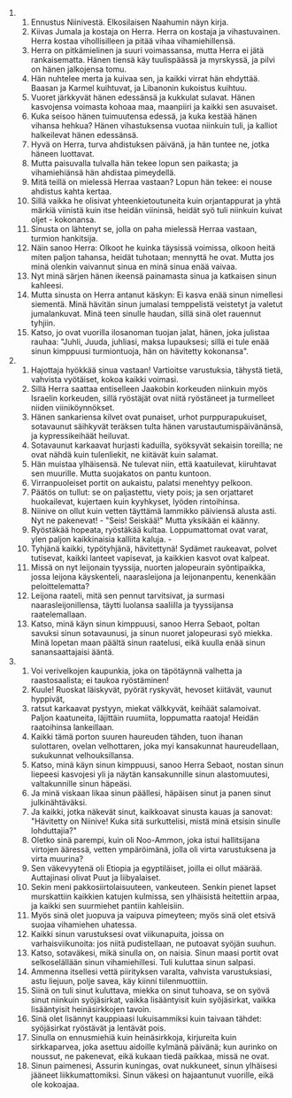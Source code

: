 <ol>
  <li>
    <ol>
      <li>Ennustus Niinivestä. Elkosilaisen Naahumin näyn kirja.</li>
      <li>Kiivas Jumala ja kostaja on Herra. Herra on kostaja ja vihastuvainen.  Herra kostaa vihollisilleen ja pitää vihaa vihamiehillensä.</li>
      <li>Herra on pitkämielinen ja suuri voimassansa, mutta Herra ei jätä  rankaisematta. Hänen tiensä käy tuulispäässä ja myrskyssä, ja pilvi on  hänen jalkojensa tomu.</li>
      <li>Hän nuhtelee merta ja kuivaa sen, ja kaikki virrat hän ehdyttää.  Baasan ja Karmel kuihtuvat, ja Libanonin kukoistus kuihtuu.</li>
      <li>Vuoret järkkyvät hänen edessänsä ja kukkulat sulavat. Hänen  kasvojensa voimasta kohoaa maa, maanpiiri ja kaikki sen asuvaiset.</li>
      <li>Kuka seisoo hänen tuimuutensa edessä, ja kuka kestää hänen vihansa  hehkua? Hänen vihastuksensa vuotaa niinkuin tuli, ja kalliot halkeilevat  hänen edessänsä.</li>
      <li>Hyvä on Herra, turva ahdistuksen päivänä, ja hän tuntee ne, jotka  häneen luottavat.</li>
      <li>Mutta paisuvalla tulvalla hän tekee lopun sen paikasta; ja  vihamiehiänsä hän ahdistaa pimeydellä.</li>
      <li>Mitä teillä on mielessä Herraa vastaan? Lopun hän tekee: ei nouse  ahdistus kahta kertaa.</li>
      <li>Sillä vaikka he olisivat yhteenkietoutuneita kuin orjantappurat ja  yhtä märkiä viinistä kuin itse heidän viininsä, heidät syö tuli niinkuin  kuivat oljet - kokonansa.</li>
      <li>Sinusta on lähtenyt se, jolla on paha mielessä Herraa vastaan,  turmion hankitsija.</li>
      <li>Näin sanoo Herra: Olkoot he kuinka täysissä voimissa, olkoon heitä  miten paljon tahansa, heidät tuhotaan; mennyttä he ovat.  Mutta jos minä  olenkin vaivannut sinua en minä sinua enää vaivaa.</li>
      <li>Nyt minä särjen hänen ikeensä painamasta sinua ja katkaisen sinun  kahleesi.</li>
      <li>Mutta sinusta on Herra antanut käskyn: Ei kasva enää sinun nimellesi  siementä. Minä hävitän sinun jumalasi temppelistä veistetyt ja valetut  jumalankuvat. Minä teen sinulle haudan, sillä sinä olet rauennut  tyhjiin.</li>
      <li>Katso, jo ovat vuorilla ilosanoman tuojan jalat, hänen, joka  julistaa rauhaa: "Juhli, Juuda, juhliasi, maksa lupauksesi; sillä ei  tule enää sinun kimppuusi turmiontuoja, hän on hävitetty kokonansa".</li>
    </ol>
  </li>
  <li>
    <ol>
      <li>Hajottaja hyökkää sinua vastaan! Vartioitse varustuksia, tähystä  tietä, vahvista vyötäiset, kokoa kaikki voimasi.</li>
      <li>Sillä Herra saattaa entiselleen Jaakobin korkeuden niinkuin myös  Israelin korkeuden, sillä ryöstäjät ovat niitä ryöstäneet ja turmelleet  niiden viiniköynnökset.</li>
      <li>Hänen sankariensa kilvet ovat punaiset, urhot purppurapukuiset,  sotavaunut säihkyvät teräksen tulta hänen varustautumispäivänänsä, ja  kypressikeihäät heiluvat.</li>
      <li>Sotavaunut karkaavat hurjasti kaduilla, syöksyvät sekaisin toreilla;  ne ovat nähdä kuin tulenliekit, ne kiitävät kuin salamat.</li>
      <li>Hän muistaa ylhäisensä. Ne tulevat niin, että kaatuilevat,  kiiruhtavat sen muurille. Mutta suojakatos on pantu kuntoon.</li>
      <li>Virranpuoleiset portit on aukaistu, palatsi menehtyy pelkoon.</li>
      <li>Päätös on tullut: se on paljastettu, viety pois; ja sen orjattaret  huokailevat, kujertaen kuin kyyhkyset, lyöden rintoihinsa.</li>
      <li>Niinive on ollut kuin vetten täyttämä lammikko päiviensä alusta asti.  Nyt ne pakenevat! - "Seis! Seiskää!" Mutta yksikään ei käänny.</li>
      <li>Ryöstäkää hopeata, ryöstäkää kultaa. Loppumattomat ovat varat, ylen  paljon kaikkinaisia kalliita kaluja. -</li>
      <li>Tyhjänä kaikki, typötyhjänä, hävitettynä! Sydämet raukeavat, polvet  tutisevat, kaikki lanteet vapisevat, ja kaikkien kasvot ovat kalpeat.</li>
      <li>Missä on nyt leijonain tyyssija, nuorten jalopeurain syöntipaikka,  jossa leijona käyskenteli, naarasleijona ja leijonanpentu, kenenkään  peloittelematta?</li>
      <li>Leijona raateli, mitä sen pennut tarvitsivat, ja surmasi  naarasleijonillensa, täytti luolansa saaliilla ja tyyssijansa  raatelemallaan.</li>
      <li>Katso, minä käyn sinun kimppuusi, sanoo Herra Sebaot, poltan savuksi  sinun sotavaunusi, ja sinun nuoret jalopeurasi syö miekka. Minä lopetan  maan päältä sinun raatelusi, eikä kuulla enää sinun sanansaattajaisi  ääntä.</li>
    </ol>
  </li>
  <li>
    <ol>
      <li>Voi verivelkojen kaupunkia, joka on täpötäynnä valhetta ja  raastosaalista; ei taukoa ryöstäminen!</li>
      <li>Kuule! Ruoskat läiskyvät, pyörät ryskyvät, hevoset kiitävät, vaunut  hyppivät,</li>
      <li>ratsut karkaavat pystyyn, miekat välkkyvät, keihäät salamoivat.  Paljon kaatuneita, läjittäin ruumiita, loppumatta raatoja! Heidän  raatoihinsa lankeillaan.</li>
      <li>Kaikki tämä porton suuren haureuden tähden, tuon ihanan sulottaren,  ovelan velhottaren, joka myi kansakunnat haureudellaan, sukukunnat  velhouksillansa.</li>
      <li>Katso, minä käyn sinun kimppuusi, sanoo Herra Sebaot, nostan sinun  liepeesi kasvojesi yli ja näytän kansakunnille sinun alastomuutesi,  valtakunnille sinun häpeäsi.</li>
      <li>Ja minä viskaan likaa sinun päällesi, häpäisen sinut ja panen sinut  julkinähtäväksi.</li>
      <li>Ja kaikki, jotka näkevät sinut, kaikkoavat sinusta kauas ja sanovat:  "Hävitetty on Niinive! Kuka sitä surkuttelisi, mistä minä etsisin  sinulle lohduttajia?"</li>
      <li>Oletko sinä parempi, kuin oli Noo-Ammon, joka istui hallitsijana  virtojen ääressä, vetten ympäröimänä, jolla oli virta varustuksena ja  virta muurina?</li>
      <li>Sen väkevyytenä oli Etiopia ja egyptiläiset, joilla ei ollut määrää.  Auttajinasi olivat Puut ja liibyalaiset.</li>
      <li>Sekin meni pakkosiirtolaisuuteen, vankeuteen. Senkin pienet lapset  murskattiin kaikkien katujen kulmissa, sen ylhäisistä heitettiin arpaa,  ja kaikki sen suurmiehet pantiin kahleisiin.</li>
      <li>Myös sinä olet juopuva ja vaipuva pimeyteen; myös sinä olet etsivä  suojaa vihamiehen uhatessa.</li>
      <li>Kaikki sinun varustuksesi ovat viikunapuita, joissa on  varhaisviikunoita: jos niitä pudistellaan, ne putoavat syöjän suuhun.</li>
      <li>Katso, sotaväkesi, mikä sinulla on, on naisia. Sinun maasi portit  ovat selkoselällään sinun vihamiehillesi. Tuli kuluttaa sinun salpasi.</li>
      <li>Ammenna itsellesi vettä piirityksen varalta, vahvista varustuksiasi,  astu liejuun, polje savea, käy kiinni tiilenmuottiin.</li>
      <li>Siinä on tuli sinut kuluttava, miekka on sinut tuhoava, se on syövä  sinut niinkuin syöjäsirkat, vaikka lisääntyisit kuin syöjäsirkat, vaikka  lisääntyisit heinäsirkkojen tavoin.</li>
      <li>Sinä olet lisännyt kauppiaasi lukuisammiksi kuin taivaan tähdet:  syöjäsirkat ryöstävät ja lentävät pois.</li>
      <li>Sinulla on ennusmiehiä kuin heinäsirkkoja, kirjureita kuin  sirkkaparvea, joka asettuu aidoille kylmänä päivänä; kun aurinko on  noussut, ne pakenevat, eikä kukaan tiedä paikkaa, missä ne ovat.</li>
      <li>Sinun paimenesi, Assurin kuningas, ovat nukkuneet, sinun ylhäisesi  jääneet liikkumattomiksi. Sinun väkesi on hajaantunut vuorille, eikä ole  kokoajaa.</li>
    </ol>
  </li>
</ol>